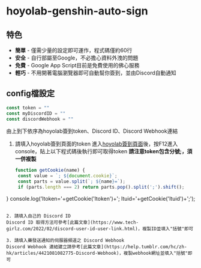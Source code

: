# hoyolab-genshin-auto-sign

## 特色
* **簡單** - 僅需少量的設定即可運作，程式碼僅約60行
* **安全** - 自行部屬至Google，不必擔心資料外洩的問題
* **免費** - Google App Script目前是免費使用的佛心服務
* **輕巧** - 不用開著電腦瀏覽器即可自動幫你簽到，並由Discord自動通知

## config檔設定

```javascript
const token = ""
const myDiscordID = ""
const discordWebhook = ""
```

由上到下依序為hoyolab簽到token、Discord ID、Discord Webhook連結

1. 請填入hoyolab簽到頁面的token
   進入[hoyolab簽到頁面](https://act.hoyolab.com/ys/event/signin-sea-v3/index.html?act_id=e202102251931481)後，按F12進入console，貼上以下程式碼後執行即可取得token
   **請注意token包含分號;，須一併複製**
   ```javascript
   function getCookie(name) {
    const value = `; ${document.cookie}`;
    const parts = value.split(`; ${name}=`);
    if (parts.length === 2) return parts.pop().split(';').shift();
  }
  console.log('ltoken='+getCookie('ltoken')+'; ltuid='+getCookie('ltuid')+';');
   ```

2. 請填入自己的 Discord ID
   Discord ID 取得方法可參考[此篇文章](https://www.tech-girlz.com/2022/02/discord-user-id-user-link.html)，複製ID並填入"括號"即可
   
3. 請填入藥發送通知的伺服器頻道之 Discord Webhook
   Discord Webhook 連結建立請參考[此篇文章](https://help.tumblr.com/hc/zh-hk/articles/4421081082775-Discord-Webhook)，複製webhook網址並填入"括號"即可
